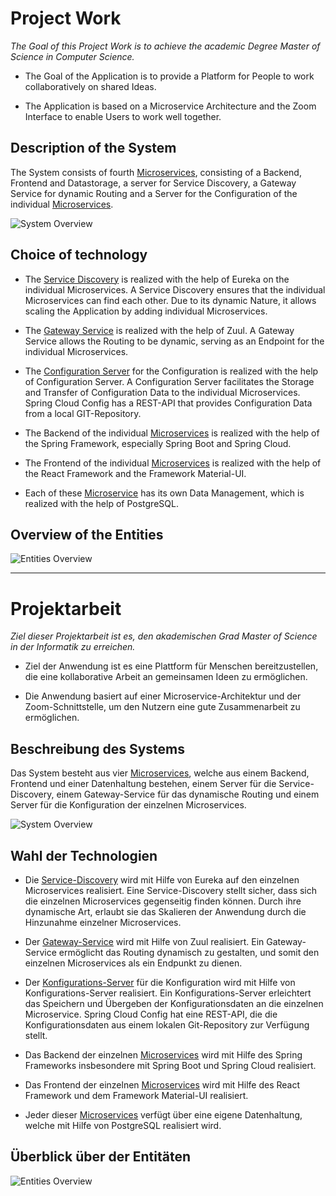 # Project Work

*The Goal of this Project Work is to achieve the academic Degree Master of Science in Computer Science.*

* The Goal of the Application is to provide a Platform for People to work collaboratively on shared Ideas.

* The Application is based on a Microservice Architecture and the Zoom Interface to enable Users to work well together.

## Description of the System

The System consists of fourth [Microservices](backend/microservice), consisting of a Backend, Frontend and Datastorage, a server for Service Discovery, a Gateway Service for dynamic Routing and a Server for the Configuration of the individual [Microservices](backend/microservice).

![System Overview](https://user-images.githubusercontent.com/29623199/107240929-c4ed7880-6a2a-11eb-8215-634ffa87c1dc.png)

## Choice of technology

* The [Service Discovery](backend/service-discovery) is realized with the help of Eureka on the individual Microservices. A Service Discovery ensures that the individual Microservices can find each other. Due to its dynamic Nature, it allows scaling the Application by adding individual Microservices.

* The [Gateway Service](backend/gateway-service) is realized with the help of Zuul. A Gateway Service allows the Routing to be dynamic, serving as an Endpoint for the individual Microservices.

* The [Configuration Server](backend/configuration-server) for the Configuration is realized with the help of Configuration Server. A Configuration Server facilitates the Storage and Transfer of Configuration Data to the individual Microservices. Spring Cloud Config has a REST-API that provides Configuration Data from a local GIT-Repository.

* The Backend of the individual [Microservices](backend/microservice) is realized with the help of the Spring Framework, especially Spring Boot and Spring Cloud.

* The Frontend of the individual [Microservices](backend/microservice) is realized with the help of the React Framework and the Framework Material-UI.

* Each of these [Microservice](backend/microservices) has its own Data Management, which is realized with the help of PostgreSQL.

## Overview of the Entities
![Entities Overview](https://user-images.githubusercontent.com/29623199/107933028-8736a580-6f7e-11eb-958b-abd944b1fe3f.png)
___

# Projektarbeit

*Ziel dieser Projektarbeit ist es, den akademischen Grad Master of Science in der Informatik zu erreichen.*

* Ziel der Anwendung ist es eine Plattform für Menschen bereitzustellen, die eine kollaborative Arbeit an gemeinsamen Ideen zu ermöglichen.

* Die Anwendung basiert auf einer Microservice-Architektur und der Zoom-Schnittstelle, um den Nutzern eine gute Zusammenarbeit zu ermöglichen.

## Beschreibung des Systems

Das System besteht aus vier [Microservices](backend/microservice), welche aus einem Backend, Frontend und einer Datenhaltung bestehen, einem Server für die Service-Discovery, einem Gateway-Service für das dynamische Routing und einem Server für die Konfiguration der einzelnen Microservices.

![System Overview](https://user-images.githubusercontent.com/29623199/107240929-c4ed7880-6a2a-11eb-8215-634ffa87c1dc.png)

## Wahl der Technologien

* Die [Service-Discovery](backend/service-discovery) wird mit Hilfe von Eureka auf den einzelnen Microservices realisiert. Eine Service-Discovery stellt sicher, dass sich die einzelnen Microservices gegenseitig finden können. Durch ihre dynamische Art, erlaubt sie das Skalieren der Anwendung durch die Hinzunahme einzelner Microservices.

* Der [Gateway-Service](backend/gateway-service) wird mit Hilfe von Zuul realisiert. Ein Gateway-Service ermöglicht das Routing dynamisch zu gestalten, und somit den einzelnen Microservices als ein Endpunkt zu dienen.

* Der [Konfigurations-Server](backend/configuration-server) für die Konfiguration wird mit Hilfe von Konfigurations-Server realisiert. Ein Konfigurations-Server erleichtert das Speichern und Übergeben der Konfigurationsdaten an die einzelnen Microservice. Spring Cloud Config hat eine REST-API, die die Konfigurationsdaten aus einem lokalen Git-Repository zur Verfügung stellt.

* Das Backend der einzelnen [Microservices](backend/microservice) wird mit Hilfe des Spring Frameworks insbesondere mit Spring Boot und Spring Cloud realisiert.

* Das Frontend der einzelnen [Microservices](backend/microservice) wird mit Hilfe des React Framework und dem Framework Material-UI realisiert.

* Jeder dieser [Microservices](backend/microservice) verfügt über eine eigene Datenhaltung, welche mit Hilfe von PostgreSQL realisiert wird.

## Überblick über der Entitäten
![Entities Overview](https://user-images.githubusercontent.com/29623199/107933028-8736a580-6f7e-11eb-958b-abd944b1fe3f.png)